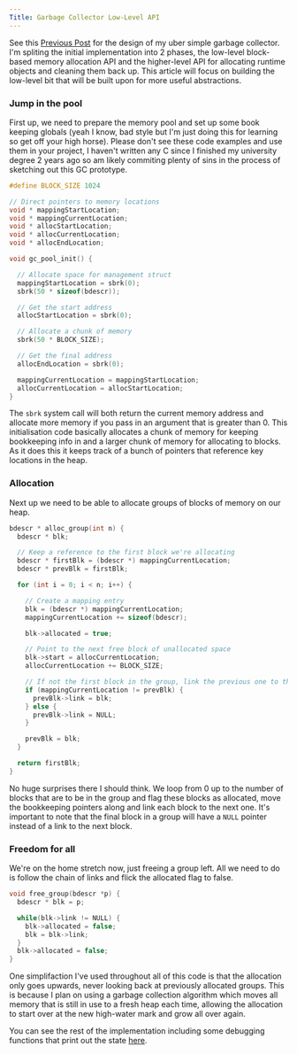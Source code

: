 ```yaml
---
Title: Garbage Collector Low-Level API
---
```


See this [Previous Post](./2018-01-23-garbage-collector.markdown) for the design of my uber simple garbage collector. I'm
spliting the initial implementation into 2 phases, the low-level block-based memory allocation API and the higher-level
API for allocating runtime objects and cleaning them back up. This article will focus on building the low-level bit that
will be built upon for more useful abstractions.

### Jump in the pool

First up, we need to prepare the memory pool and set up some book keeping globals (yeah I know, bad style but I'm just doing
this for learning so get off your high horse). Please don't see these code examples and use them in your project, I haven't
written any C since I finished my university degree 2 years ago so am likely commiting plenty of sins in the process of
sketching out this GC prototype.

```c
#define BLOCK_SIZE 1024

// Direct pointers to memory locations
void * mappingStartLocation;
void * mappingCurrentLocation;
void * allocStartLocation;
void * allocCurrentLocation;
void * allocEndLocation;

void gc_pool_init() {

  // Allocate space for management struct
  mappingStartLocation = sbrk(0);
  sbrk(50 * sizeof(bdescr));

  // Get the start address
  allocStartLocation = sbrk(0);

  // Allocate a chunk of memory
  sbrk(50 * BLOCK_SIZE);

  // Get the final address
  allocEndLocation = sbrk(0);

  mappingCurrentLocation = mappingStartLocation;
  allocCurrentLocation = allocStartLocation;
}
```

The `sbrk` system call will both return the current memory address and allocate more memory if you pass in an argument that is
greater than 0. This initialisation code basically allocates a chunk of memory for keeping bookkeeping info in and a larger
chunk of memory for allocating to blocks. As it does this it keeps track of a bunch of pointers that reference key locations
in the heap.

### Allocation

Next up we need to be able to allocate groups of blocks of memory on our heap.

```c
bdescr * alloc_group(int n) {
  bdescr * blk;

  // Keep a reference to the first block we're allocating
  bdescr * firstBlk = (bdescr *) mappingCurrentLocation;
  bdescr * prevBlk = firstBlk;

  for (int i = 0; i < n; i++) {

    // Create a mapping entry
    blk = (bdescr *) mappingCurrentLocation;
    mappingCurrentLocation += sizeof(bdescr);

    blk->allocated = true;

    // Point to the next free block of unallocated space
    blk->start = allocCurrentLocation;
    allocCurrentLocation += BLOCK_SIZE;

    // If not the first block in the group, link the previous one to this block
    if (mappingCurrentLocation != prevBlk) {
      prevBlk->link = blk;
    } else {
      prevBlk->link = NULL;
    }

    prevBlk = blk;
  }

  return firstBlk;
}
```

No huge surprises there I should think. We loop from 0 up to the number of blocks that are to be in the group and flag these blocks
as allocated, move the bookkeeping pointers along and link each block to the next one. It's important to note that the final block
in a group will have a `NULL` pointer instead of a link to the next block.

### Freedom for all

We're on the home stretch now, just freeing a group left. All we need to do is follow the chain of links and flick the allocated flag
to false.

```c
void free_group(bdescr *p) {
  bdescr * blk = p;

  while(blk->link != NULL) {
    blk->allocated = false;
    blk = blk->link;
  }
  blk->allocated = false;
}
```

One simplifaction I've used throughout all of this code is that the allocation only goes upwards, never looking back at previously allocated
groups. This is because I plan on using a garbage collection algorithm which moves all memory that is still in use to a fresh heap each time,
allowing the allocation to start over at the new high-water mark and grow all over again.

You can see the rest of the implementation including some debugging functions that print out the state
[here](https://github.com/jtfell/compiler-llvm/blob/master/lib/gc/lib.c).

